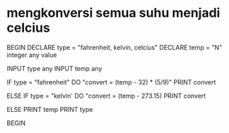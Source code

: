 # mengkonversi semua suhu menjadi celcius

BEGIN
DECLARE type = "fahrenheit, kelvin, celcius"
DECLARE temp = "N" integer any value

INPUT type any
INPUT temp any

IF type = "fahrenheit"
    DO "convert = (temp - 32) * (5/9)"
    PRINT convert

ELSE IF type = "kelvin'
    DO "convert = (temp - 273.15)
    PRINT convert

ELSE
    PRINT temp
    PRINT type

BEGIN